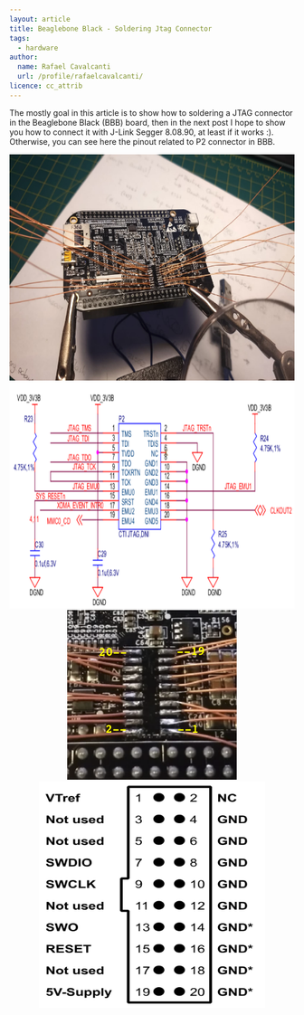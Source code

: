 ```yaml
---
layout: article
title: Beaglebone Black - Soldering Jtag Connector 
tags:
  - hardware
author:
  name: Rafael Cavalcanti
  url: /profile/rafaelcavalcanti/
licence: cc_attrib
---
```


The mostly goal in this article is to show how to soldering a JTAG connector in the Beaglebone Black (BBB) board, then in the next post I hope to show you how to connect it with J-Link Segger 8.08.90, at least if it works :). Otherwise, you can see here the pinout related to P2 connector in BBB.

<div style="text-align:center"><img src="/images/posts/00017-A.png" width="600" height="400" /></div>

<div style="text-align:center"><img src="/images/posts/00017-B.png" width="600" height="400" /></div>

<div style="text-align:center"><img src="/images/posts/00017-D.png" width="300" height="300" /></div>

<div style="text-align:center"><img src="/images/posts/00017-E.png" width="400" height="400" /></div>

